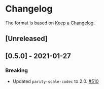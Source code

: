 # Changelog

The format is based on [Keep a Changelog].

[Keep a Changelog]: http://keepachangelog.com/en/1.0.0/

## [Unreleased]

## [0.5.0] - 2021-01-27
### Breaking
- Updated `parity-scale-codec` to 2.0. [#510](https://github.com/paritytech/parity-common/pull/510)
